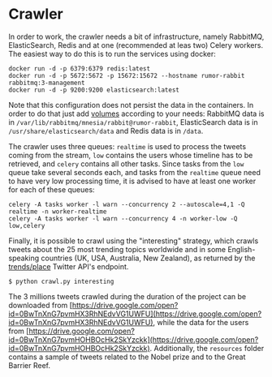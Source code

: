 Crawler
===

In order to work, the crawler needs a bit of infrastructure, namely RabbitMQ, ElasticSearch, Redis and at one (recommended at leas two) Celery workers. The easiest way to do this is to run the services using docker:

```
docker run -d -p 6379:6379 redis:latest
docker run -d -p 5672:5672 -p 15672:15672 --hostname rumor-rabbit rabbitmq:3-management
docker run -d -p 9200:9200 elasticsearch:latest
```

Note that this configuration does not persist the data in the containers. In order to do that just add [volumes](https://docs.docker.com/engine/tutorials/dockervolumes/) according to your needs: RabbitMQ data is in `/var/lib/rabbitmq/mnesia/rabbit@rumor-rabbit`, ElasticSearch data is in `/usr/share/elasticsearch/data` and Redis data is in `/data`.

The crawler uses three queues: `realtime` is used to process the tweets coming from the stream, `low` contains the users whose timeline has to be retrieved, and `celery` contains all other tasks. Since tasks from the `low` queue take several seconds each, and tasks from the `realtime` queue need to have very low processing time, it is advised to have at least one worker for each of these queues:

```
celery -A tasks worker -l warn --concurrency 2 --autoscale=4,1 -Q realtime -n worker-realtime
celery -A tasks worker -l warn --concurrency 4 -n worker-low -Q low,celery
```

Finally, it is possible to crawl using the "interesting" strategy, which crawls tweets about the 25 most trending topics worldwide and in some English-speaking countries (UK, USA, Australia, New Zealand), as returned by the [trends/place](https://dev.twitter.com/rest/reference/get/trends/place) Twitter API's endpoint.

```
$ python crawl.py interesting
```

The 3 millions tweets crawled during the duration of the project can be downloaded from [https://drive.google.com/open?id=0BwTnXnG7pvmHX3RhNEdvVG1UWFU](https://drive.google.com/open?id=0BwTnXnG7pvmHX3RhNEdvVG1UWFU), while the data for the users from [https://drive.google.com/open?id=0BwTnXnG7pvmHOHBOcHk2SkYzckk](https://drive.google.com/open?id=0BwTnXnG7pvmHOHBOcHk2SkYzckk). Additionally, the `resources` folder contains a sample of tweets related to the Nobel prize and to the Great Barrier Reef.
